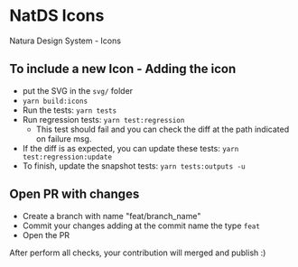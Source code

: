 # NatDS Icons

Natura Design System - Icons

## To include a new Icon - Adding the icon

- put the SVG in the `svg/` folder 
- `yarn build:icons` 
- Run the tests: `yarn tests`
- Run regression tests: `yarn test:regression`
  - This test should fail and you can check the diff at the path indicated on failure msg.
- If the diff is as expected, you can update these tests: `yarn test:regression:update`
- To finish, update the snapshot tests: `yarn tests:outputs -u`


## Open PR with changes
- Create a branch with name "feat/branch_name"
- Commit your changes adding at the commit name the type `feat`
- Open the PR

After perform all checks, your contribution will merged and publish :)

